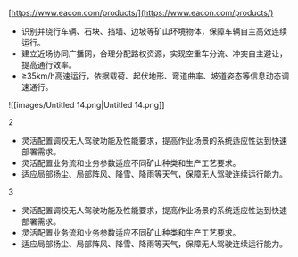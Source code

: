 [https://www.eacon.com/products/](https://www.eacon.com/products/)

  

- 识别并绕行车辆、石块、挡墙、边坡等矿山环境物体，保障车辆自主高效连续运行。
- 建立近场协同广播网，合理分配路权资源，实现空重车分流、冲突自主避让，提高通行效率。
- ≥35km/h高速运行，依据载荷、起伏地形、弯道曲率、坡道姿态等信息动态调速通行。

  

![[images/Untitled 14.png|Untitled 14.png]]

2

- 灵活配置调校无人驾驶功能及性能要求，提高作业场景的系统适应性达到快速部署需求。
- 灵活配置业务流和业务参数适应不同矿山种类和生产工艺要求。
- 适应局部扬尘、局部阵风、降雪、降雨等天气，保障无人驾驶连续运行能力。

3

- 灵活配置调校无人驾驶功能及性能要求，提高作业场景的系统适应性达到快速部署需求。
- 灵活配置业务流和业务参数适应不同矿山种类和生产工艺要求。
- 适应局部扬尘、局部阵风、降雪、降雨等天气，保障无人驾驶连续运行能力。